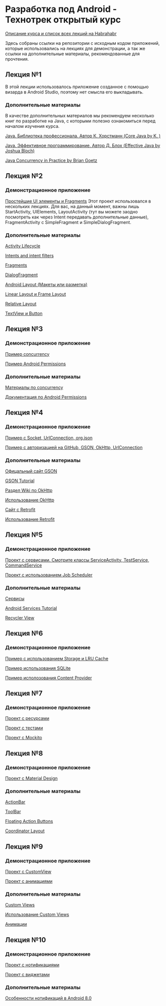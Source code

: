 # Разработка под Android - Технотрек открытый курс

[Описание курса и список всех лекций на Habrahabr](https://habrahabr.ru/company/mailru/blog/345252/)

Здесь собраны ссылки на репозитории с исходным кодом приложений, которые использовались на лекциях для демонстрации, а так же ссылки на дополнительные материалы, рекомендованные для прочтения.

## Лекция №1

В этой лекции использовалось приложение созданное с помощью визарда в Android Studio, поэтому нет смысла его выкладывать.
### Дополнительные материалы
В качестве дополнительных материалов мы рекомендуем несколько книг по разработке на Java, с которыми полезно ознакомиться перед началом изучения курса.

[Java. Библиотека профессионала. Автор К. Хорстманн (Core Java by K. )](https://www.amazon.com/Core-Java-I-Fundamentals-10th/dp/0134177304)

[Java. Эффективное программирование. Автор Д. Блох (Effective Java by Joshua Bloch)](https://www.amazon.com/Effective-Java-3rd-Joshua-Bloch/dp/0134685997)

[Java Concurrency in Practice by Brian Goetz](https://www.amazon.com/Java-Concurrency-Practice-Brian-Goetz/dp/0321349601)

## Лекция №2
### Демонстрационное приложение
[Простейшие UI элементы и Fragments](https://bitbucket.org/ybereza/technoparklection2.git)
Этот проект использовался в нескольких лекциях. Для вас, на данный момент, важны лишь StartActivity, UIElements, LayoutActivity (тут вы можете заодно посмотреть как через Intent передавать дополнительные данные), FragmentActivity с SimpleFragment и SimpleDialogFragment.
### Дополнительные материалы
<a target="_blank" href="https://developer.android.com/guide/components/activities/activity-lifecycle.html">Activity Lifecycle</a>

<a target="_blank" href="https://developer.android.com/guide/components/intents-filters.html">Intents and intent filters</a>

<a target="_blank" href="https://developer.android.com/guide/components/fragments.html?hl=ru">Fragments</a>

<a target="_blank" href="https://android-developers.googleblog.com/2012/05/using-dialogfragments.html">DialogFragment</a>

<a target="_blank" href="https://developer.android.com/guide/topics/ui/declaring-layout.html">Android Layout (Макеты или разметка)</a>

<a target="_blank" href="https://android-school.ru/%D1%83%D1%80%D0%BE%D0%BA-3-%D0%B2%D0%B5%D1%80%D1%81%D1%82%D0%BA%D0%B0-%D1%8D%D0%BA%D1%80%D0%B0%D0%BD%D0%BE%D0%B2-%D0%B2%D0%B8%D0%B4%D1%8B-layout/">Linear Layout и Frame Layout</a>

<a target="_blank" href="https://android-school.ru/%D1%83%D1%80%D0%BE%D0%BA-4-relativelayout/">Relative Layout</a>

<a target="_blank" href="https://android-school.ru/%D1%83%D1%80%D0%BE%D0%BA-5-textview-button-%D0%B2%D0%B7%D0%B0%D0%B8%D0%BC%D0%BE%D0%B4%D0%B5%D0%B9%D1%81%D1%82%D0%B2%D0%B8%D0%B5-%D1%81-%D1%8D%D0%BB%D0%B5%D0%BC%D0%B5%D0%BD%D1%82%D0%B0%D0%BC%D0%B8/">TextView и Button</a>

## Лекция №3
### Демонстрационное приложение
[Пример concurrency](https://github.com/kirillF/Track4Demo)

[Пример Android Permissions](https://github.com/kirillF/permission-demo)
### Дополнительные материалы
[Материалы по concurrency](https://docs.oracle.com/javase/tutorial/essential/concurrency/)

[Документация по Android Permissions](https://developer.android.com/guide/topics/permissions/index.html)

## Лекция №4
### Демонстрационное приложение
[Пример с Socket, UrlConnection, org.json](https://github.com/ybereza/httpsample)

[Пример с авторизацией на GitHub, GSON, OkHttp, UrlConnection](https://github.com/kirillF/oauth-demo)
### Дополнительные материалы
<a target="_blank" href="https://github.com/google/gson">Офицальный сайт GSON</a>

<a target="_blank" href="http://guides.codepath.com/android/leveraging-the-gson-library">GSON Tutorial</a>

<a target="_blank" href="https://github.com/square/okhttp/wiki">Раздел Wiki по OkHttp</a>

<a target="_blank" href="https://guides.codepath.com/android/Using-OkHttp">Использование OkHttp</a>

<a target="_blank" href="http://square.github.io/retrofit/">Сайт c Retrofit</a>

<a target="_blank" href="https://guides.codepath.com/android/Consuming-APIs-with-Retrofit">Использование Retrofit</a>

## Лекция №5
### Демонстрационное приложение
[Проект с сервисами. Смотрите классы ServiceActivity, TestService, CommandService](https://bitbucket.org/ybereza/technoparklection2)

[Проект с использованием Job Scheduler](https://github.com/kirillF/JobSchedulerDemo)
### Дополнительные материалы
<a target="_blank" href="https://developer.android.com/guide/components/services.html">Сервисы</a>

<a target="_blank" href="http://www.vogella.com/tutorials/AndroidServices/article.html">Android Services Tutorial</a>

<a target="_blank" href="https://guides.codepath.com/android/Using-the-RecyclerView">Recycler View</a>

## Лекция №6
### Демонстрационное приложение
[Пример с использованием Storage и LRU Cache](https://github.com/ybereza/Lection8)

[Пример использования SQLite](https://github.com/ybereza/dbexample)

[Пример исполозования Content Provider](https://github.com/ybereza/Lection9)

## Лекция №7
### Демонстрационное приложение
[Проект с ресурсами](https://github.com/ybereza/Lection6)

[Проект с тестами](https://github.com/ybereza/lecture10)

[Проект с Mockito](https://github.com/kirillF/technotrack-mockito)

## Лекция №8
### Демонстрационное приложение
[Проект с Material Design](https://github.com/ybereza/MaterialDemo)
### Дополнительные материалы
<a target="_blank" href="https://guides.codepath.com/android/Defining-The-ActionBar">ActionBar</a>

<a target="_blank" href="https://guides.codepath.com/android/Using-the-App-Toolbar">ToolBar</a>

<a target="_blank" href="https://guides.codepath.com/android/Floating-Action-Buttons">Floating Action Buttons</a>

<a target="_blank" href="https://guides.codepath.com/android/Handling-Scrolls-with-CoordinatorLayout">Coordinator Layout</a>

## Лекция №9
### Демонстрационное приложение
[Проект с CustomView](https://github.com/ybereza/CustomViewSample)

[Проект с анимациями](https://github.com/ybereza/Lection13)
### Дополнительные материалы
<a target="_blank" href="https://guides.codepath.com/android/Basic-Painting-with-Views">Custom Views</a>

<a target="_blank" href="https://guides.codepath.com/android/Defining-Custom-Views">Использование Custom Views</a>

<a target="_blank" href="https://guides.codepath.com/android/Animations">Анимации</a>

## Лекция №10
### Демонстрационное приложение
[Проект с нотификациями](https://github.com/ybereza/Notifications)

[Проект с виджетами](https://github.com/ybereza/Widgets)
### Дополнительные материалы
<a target="_blank" href="https://medium.com/exploring-android/exploring-android-o-notification-channels-94cd274f604c">Особенности нотификаций в Android 8.0</a>